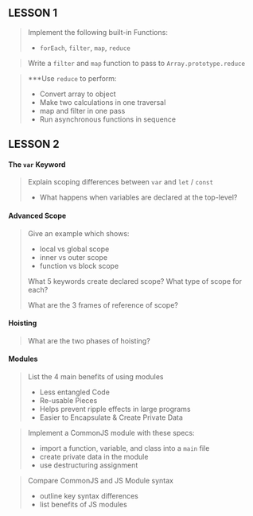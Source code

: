 ## LESSON 1
> Implement the following built-in Functions:
> - `forEach`, `filter`, `map`, `reduce`

> Write a `filter` and `map` function to pass to `Array.prototype.reduce`

> ***Use `reduce` to perform:
> - Convert array to object
> - Make two calculations in one traversal
> - map and filter in one pass
> - Run asynchronous functions in sequence


## LESSON 2
#### The `var` Keyword
> Explain scoping differences between `var` and `let` / `const`
> - What happens when variables are declared at the top-level?

#### Advanced Scope
> Give an example which shows:
> - local vs global scope
> - inner vs outer scope
> - function vs block scope
>
> What 5 keywords create declared scope? What type of scope for each?
>
> What are the 3 frames of reference of scope?

#### Hoisting
> What are the two phases of hoisting?
>
>

#### Modules
> List the 4 main benefits of using modules
> - Less entangled Code
> - Re-usable Pieces
> - Helps prevent ripple effects in large programs
> - Easier to Encapsulate & Create Private Data

> Implement a CommonJS module with these specs:
> - import a function, variable, and class into a `main` file
> - create private data in the module
> - use destructuring assignment

> Compare CommonJS and JS Module syntax
> - outline key syntax differences
> - list benefits of JS modules

